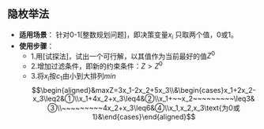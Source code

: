 ## 隐枚举法
- **适用场景**： 针对0-1[整数规划问题]，即决策变量$x_i$ 只取两个值，0或1。
- **使用步骤**：
    - 1.用[试探法]，试出一个可行解，以其值作为当前最好的值$Z^0$ 
    - 2.增加过滤条件，即新的约束条件：$Z>Z^0$ 
    - 3.将$x_i$按$c_1$由小到大排列$min$ 
$$\begin{aligned}&maxZ=3x_1-2x_2+5x_3\\&\begin{cases}x_1+2x_2-x_3\leq2&①\\x_1+4x_2+x_3\leq4&②\\x_1+~~x_2~~~~~~~~~\leq3&③\\~~~~~~~~~4x_2+x_3\leq6&④\\x_1,x_2,x_3\text{为0或1}&\end{cases}\end{aligned}$$ 


